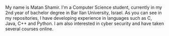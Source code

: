 My name is Matan Shamir.
I'm a Computer Science student, currently in my 2nd year of bachelor degree in Bar Ilan University, Israel.
As you can see in my repositories, I have developing experience in languages such as C, Java, C++ and Python.
I am also interested in cyber security and have taken several courses online.

<!---
MatanShamir1/MatanShamir1 is a ✨ special ✨ repository because its `README.md` (this file) appears on your GitHub profile.
You can click the Preview link to take a look at your changes.
--->
